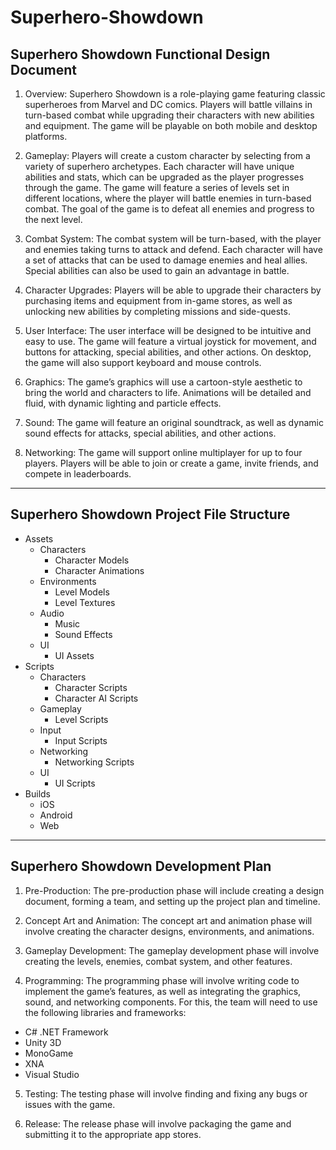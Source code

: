 # Superhero-Showdown

## Superhero Showdown Functional Design Document
1. Overview: 
Superhero Showdown is a role-playing game featuring classic superheroes from Marvel and DC comics. Players will battle villains in turn-based combat while upgrading their characters with new abilities and equipment. The game will be playable on both mobile and desktop platforms.

2. Gameplay: 
Players will create a custom character by selecting from a variety of superhero archetypes. Each character will have unique abilities and stats, which can be upgraded as the player progresses through the game. The game will feature a series of levels set in different locations, where the player will battle enemies in turn-based combat. The goal of the game is to defeat all enemies and progress to the next level.

3. Combat System: 
The combat system will be turn-based, with the player and enemies taking turns to attack and defend. Each character will have a set of attacks that can be used to damage enemies and heal allies. Special abilities can also be used to gain an advantage in battle. 

4. Character Upgrades: 
Players will be able to upgrade their characters by purchasing items and equipment from in-game stores, as well as unlocking new abilities by completing missions and side-quests.

5. User Interface:
The user interface will be designed to be intuitive and easy to use. The game will feature a virtual joystick for movement, and buttons for attacking, special abilities, and other actions. On desktop, the game will also support keyboard and mouse controls.

6. Graphics: 
The game’s graphics will use a cartoon-style aesthetic to bring the world and characters to life. Animations will be detailed and fluid, with dynamic lighting and particle effects.

7. Sound: 
The game will feature an original soundtrack, as well as dynamic sound effects for attacks, special abilities, and other actions.

8. Networking: 
The game will support online multiplayer for up to four players. Players will be able to join or create a game, invite friends, and compete in leaderboards.

---

## Superhero Showdown Project File Structure 

* Assets 
  * Characters
     * Character Models 
     * Character Animations 
  * Environments
    * Level Models 
    * Level Textures 
  * Audio 
    * Music 
    * Sound Effects 
  * UI  
    * UI Assets 
* Scripts
  * Characters 
    * Character Scripts 
    * Character AI Scripts 
  * Gameplay 
    * Level Scripts 
  * Input 
    * Input Scripts 
  * Networking 
    * Networking Scripts
  * UI 
    * UI Scripts 
* Builds 
  * iOS 
  * Android 
  * Web

---

## Superhero Showdown Development Plan 

1. Pre-Production: 
The pre-production phase will include creating a design document, forming a team, and setting up the project plan and timeline. 

2. Concept Art and Animation: 
The concept art and animation phase will involve creating the character designs, environments, and animations.

3. Gameplay Development: 
The gameplay development phase will involve creating the levels, enemies, combat system, and other features.

4. Programming: 
The programming phase will involve writing code to implement the game’s features, as well as integrating the graphics, sound, and networking components. For this, the team will need to use the following libraries and frameworks:

* C# .NET Framework
* Unity 3D
* MonoGame
* XNA
* Visual Studio

5. Testing: 
The testing phase will involve finding and fixing any bugs or issues with the game.

6. Release: 
The release phase will involve packaging the game and submitting it to the appropriate app stores.


